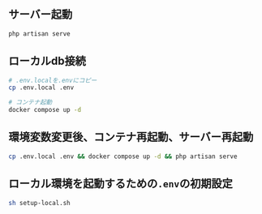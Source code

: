 ## サーバー起動

```bash
php artisan serve
```

## ローカルdb接続

```bash
# .env.localを.envにコピー
cp .env.local .env

# コンテナ起動
docker compose up -d
```

## 環境変数変更後、コンテナ再起動、サーバー再起動

```bash
cp .env.local .env && docker compose up -d && php artisan serve
```

## ローカル環境を起動するための`.env`の初期設定

```bash
sh setup-local.sh
```